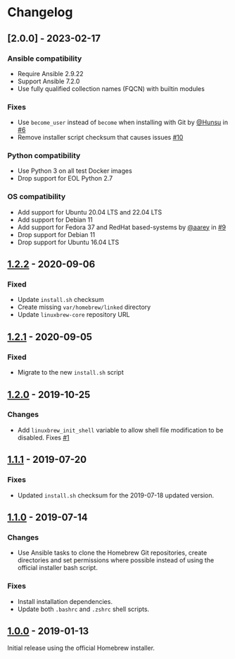 # Changelog

## [2.0.0] - 2023-02-17

### Ansible compatibility

- Require Ansible 2.9.22
- Support Ansible 7.2.0
- Use fully qualified collection names (FQCN) with builtin modules

### Fixes

- Use `become_user` instead of `become` when installing with Git by [@Hunsu] in [#6]
- Remove installer script checksum that causes issues [#10]

[@hunsu]: https://github.com/Hunsu
[#6]: https://github.com/markosamuli/ansible-linuxbrew/pull/6
[#10]: https://github.com/markosamuli/ansible-linuxbrew/issues/10

### Python compatibility

- Use Python 3 on all test Docker images
- Drop support for EOL Python 2.7

### OS compatibility

- Add support for Ubuntu 20.04 LTS and 22.04 LTS
- Add support for Debian 11
- Add support for Fedora 37 and RedHat based-systems by [@aarey] in [#9]
- Drop support for Debian 11
- Drop support for Ubuntu 16.04 LTS

[@aarey]: https://github.com/aairey
[#9]: https://github.com/markosamuli/ansible-linuxbrew/pull/9

## [1.2.2] - 2020-09-06

### Fixed

- Update `install.sh` checksum
- Create missing `var/homebrew/linked` directory
- Update `linuxbrew-core` repository URL

## [1.2.1] - 2020-09-05

### Fixed

- Migrate to the new `install.sh` script

## [1.2.0] - 2019-10-25

### Changes

- Add `linuxbrew_init_shell` variable to allow shell file modification to be
  disabled. Fixes [#1]

## [1.1.1] - 2019-07-20

### Fixes

- Updated `install.sh` checksum for the 2019-07-18 updated version.

## [1.1.0] - 2019-07-14

### Changes

- Use Ansible tasks to clone the Homebrew Git repositories, create directories
  and set permissions where possible instead of using the official installer
  bash script.

### Fixes

- Install installation dependencies.
- Update both `.bashrc` and `.zshrc` shell scripts.

## [1.0.0] - 2019-01-13

Initial release using the official Homebrew installer.

[1.2.2]: https://github.com/markosamuli/ansible-linuxbrew/releases/tag/v1.2.2
[1.2.1]: https://github.com/markosamuli/ansible-linuxbrew/releases/tag/v1.2.1
[1.2.0]: https://github.com/markosamuli/ansible-linuxbrew/releases/tag/v1.2.0
[1.1.1]: https://github.com/markosamuli/ansible-linuxbrew/releases/tag/v1.1.1
[1.1.0]: https://github.com/markosamuli/ansible-linuxbrew/releases/tag/v1.1.0
[1.0.0]: https://github.com/markosamuli/ansible-linuxbrew/releases/tag/v1.0.0
[#1]: https://github.com/markosamuli/ansible-linuxbrew/issues/1
